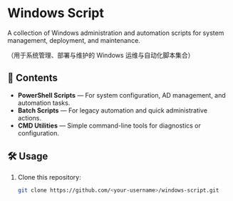 # Windows Script

A collection of Windows administration and automation scripts for system management, deployment, and maintenance.

（用于系统管理、部署与维护的 Windows 运维与自动化脚本集合）

## 📁 Contents

- **PowerShell Scripts** — For system configuration, AD management, and automation tasks.  
- **Batch Scripts** — For legacy automation and quick administrative actions.  
- **CMD Utilities** — Simple command-line tools for diagnostics or configuration.

## 🛠️ Usage

1. Clone this repository:
   ```bash
   git clone https://github.com/<your-username>/windows-script.git
